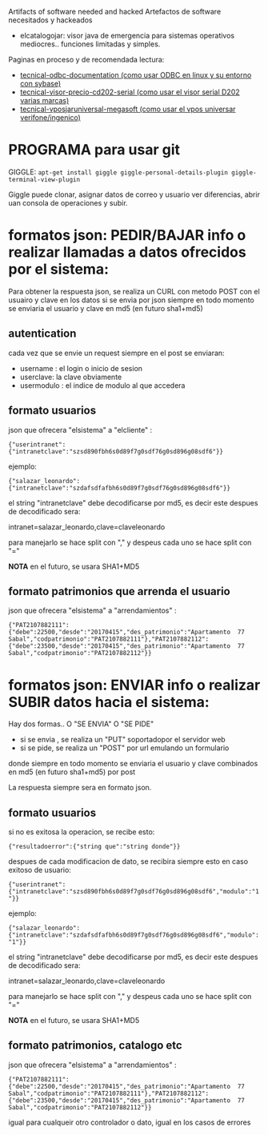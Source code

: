 Artifacts of software needed and hacked
Artefactos de software necesitados y hackeados

* elcatalogojar: visor java de emergencia para sistemas operativos mediocres.. funciones limitadas y simples.

Paginas en proceso y de recomendada lectura:

* [tecnical-odbc-documentation (como usar ODBC en linux y su entorno con sybase)](https://gitlab.com/nerp/nerpextras/wikis/tecnical-odbc-documentation)
* [tecnical-visor-precio-cd202-serial (como usar el visor serial D202 varias marcas)](https://gitlab.com/nerp/nerpextras/wikis/tecnical-visor-precio-cd202-serial)
* [tecnical-vposjaruniversal-megasoft (como usar el vpos universar verifone/ingenico)](https://gitlab.com/nerp/nerpextras/wikis/vposjaruniversal-megasoft-verifone-ingenico)

# PROGRAMA para usar git

GIGGLE: `apt-get install giggle giggle-personal-details-plugin giggle-terminal-view-plugin`

Giggle puede clonar, asignar datos de correo y usuario ver diferencias, abrir uan consola de operaciones y subir.

# formatos json: PEDIR/BAJAR info o realizar llamadas a datos ofrecidos por el sistema:

Para obtener la respuesta json, se realiza un CURL con metodo POST con el usuairo y clave en los datos
si se envia por json siempre en todo momento se enviaria el usuario y clave en md5 (en futuro sha1+md5)

## autentication

cada vez que se envie un request siempre en el post se enviaran:

* username : el login o inicio de sesion
* userclave: la clave obviamente
* usermodulo : el indice de modulo al que accedera

## formato usuarios

json que ofrecera "elsistema" a "elcliente" : 

`{"userintranet":{"intranetclave":"szsd890fbh6s0d89f7g0sdf76g0sd896g08sdf6"}}`

ejemplo:

`{"salazar_leonardo":{"intranetclave":"szdafsdfafbh6s0d89f7g0sdf76g0sd896g08sdf6"}}`

el string "intranetclave" debe decodificarse por md5, es decir este despues de decodificado sera:

intranet=salazar_leonardo,clave=claveleonardo

para manejarlo se hace split con "," y despeus cada uno se hace split con "="

**NOTA** en el futuro, se usara SHA1+MD5

## formato patrimonios que arrenda el usuario

json que ofrecera "elsistema" a "arrendamientos" : 

`{"PAT2107882111":{"debe":22500,"desde":"20170415","des_patrimonio":"Apartamento  77 Sabal","codpatrimonio":"PAT2107882111"},"PAT2107882112":{"debe":23500,"desde":"20170415","des_patrimonio":"Apartamento  77 Sabal","codpatrimonio":"PAT2107882112"}}`


# formatos json: ENVIAR info o realizar SUBIR datos hacia el sistema:

Hay dos formas..  O "SE ENVIA" O "SE PIDE"

* si se envia , se realiza un "PUT" soportadopor el servidor web
* si se pide, se realiza un "POST" por url emulando un formulario

donde siempre en todo momento se enviaria el usuario y clave combinados en md5 (en futuro sha1+md5) por post

La respuesta siempre sera en formato json.

## formato usuarios

si no es exitosa la operacion, se recibe esto:

`{"resultadoerror":{"string que":"string donde"}}`

despues de cada modificacion de dato, se recibira siempre esto en caso exitoso de usuario:

`{"userintranet":{"intranetclave":"szsd890fbh6s0d89f7g0sdf76g0sd896g08sdf6","modulo":"1"}}`

ejemplo:

`{"salazar_leonardo":{"intranetclave":"szdafsdfafbh6s0d89f7g0sdf76g0sd896g08sdf6","modulo":"1"}}`

el string "intranetclave" debe decodificarse por md5, es decir este despues de decodificado sera:

intranet=salazar_leonardo,clave=claveleonardo

para manejarlo se hace split con "," y despeus cada uno se hace split con "="

**NOTA** en el futuro, se usara SHA1+MD5

## formato patrimonios, catalogo etc

json que ofrecera "elsistema" a "arrendamientos" : 

`{"PAT2107882111":{"debe":22500,"desde":"20170415","des_patrimonio":"Apartamento  77 Sabal","codpatrimonio":"PAT2107882111"},"PAT2107882112":{"debe":23500,"desde":"20170415","des_patrimonio":"Apartamento  77 Sabal","codpatrimonio":"PAT2107882112"}}`

igual para cualqueir otro controlador o dato, igual en los casos de errores
